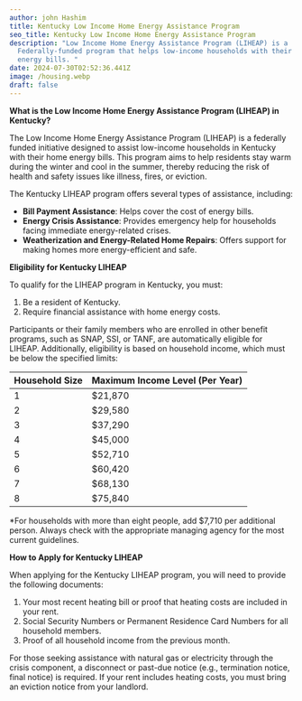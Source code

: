 ```yaml
---
author: john Hashim
title: Kentucky Low Income Home Energy Assistance Program
seo_title: Kentucky Low Income Home Energy Assistance Program
description: "Low Income Home Energy Assistance Program (LIHEAP) is a
  Federally-funded program that helps low-income households with their home
  energy bills. "
date: 2024-07-30T02:52:36.441Z
image: /housing.webp
draft: false
---
```

**What is the Low Income Home Energy Assistance Program (LIHEAP) in Kentucky?**

The Low Income Home Energy Assistance Program (LIHEAP) is a federally funded initiative designed to assist low-income households in Kentucky with their home energy bills. This program aims to help residents stay warm during the winter and cool in the summer, thereby reducing the risk of health and safety issues like illness, fires, or eviction.

The Kentucky LIHEAP program offers several types of assistance, including:

* **Bill Payment Assistance**: Helps cover the cost of energy bills.
* **Energy Crisis Assistance**: Provides emergency help for households facing immediate energy-related crises.
* **Weatherization and Energy-Related Home Repairs**: Offers support for making homes more energy-efficient and safe.

**Eligibility for Kentucky LIHEAP**

To qualify for the LIHEAP program in Kentucky, you must:

1. Be a resident of Kentucky.
2. Require financial assistance with home energy costs.

Participants or their family members who are enrolled in other benefit programs, such as SNAP, SSI, or TANF, are automatically eligible for LIHEAP. Additionally, eligibility is based on household income, which must be below the specified limits:

| Household Size | Maximum Income Level (Per Year) |
| -------------- | ------------------------------- |
| 1              | $21,870                         |
| 2              | $29,580                         |
| 3              | $37,290                         |
| 4              | $45,000                         |
| 5              | $52,710                         |
| 6              | $60,420                         |
| 7              | $68,130                         |
| 8              | $75,840                         |

\*For households with more than eight people, add $7,710 per additional person. Always check with the appropriate managing agency for the most current guidelines.

**How to Apply for Kentucky LIHEAP**

When applying for the Kentucky LIHEAP program, you will need to provide the following documents:

1. Your most recent heating bill or proof that heating costs are included in your rent.
2. Social Security Numbers or Permanent Residence Card Numbers for all household members.
3. Proof of all household income from the previous month.

For those seeking assistance with natural gas or electricity through the crisis component, a disconnect or past-due notice (e.g., termination notice, final notice) is required. If your rent includes heating costs, you must bring an eviction notice from your landlord.